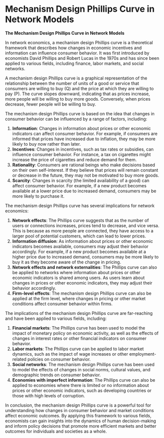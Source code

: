 # Mechanism Design Phillips Curve in Network Models

**The Mechanism Design Phillips Curve in Network Models**

In network economics, a mechanism design Phillips curve is a theoretical framework that describes how changes in economic incentives and information can influence consumer behavior. It was first introduced by economists David Phillips and Robert Lucas in the 1970s and has since been applied to various fields, including finance, labor markets, and social networks.

A mechanism design Phillips curve is a graphical representation of the relationship between the number of units of a good or service that consumers are willing to buy (Q) and the price at which they are willing to pay (P). The curve slopes downward, indicating that as prices increase, more people will be willing to buy more goods. Conversely, when prices decrease, fewer people will be willing to buy.

The mechanism design Phillips curve is based on the idea that changes in consumer behavior can be influenced by a range of factors, including:

1. **Information**: Changes in information about prices or other economic indicators can affect consumer behavior. For example, if consumers are informed that prices have increased due to inflation, they may be more likely to buy now rather than later.
2. **Incentives**: Changes in incentives, such as tax rates or subsidies, can influence consumer behavior. For instance, a tax on cigarettes might increase the price of cigarettes and reduce demand for them.
3. **Rationality**: Consumers are rational beings who make decisions based on their own self-interest. If they believe that prices will remain constant or decrease in the future, they may not be motivated to buy more goods.
4. **Scarcity**: Changes in scarcity (the limited availability of a good) can affect consumer behavior. For example, if a new product becomes available at a lower price due to increased demand, consumers may be more likely to purchase it.

The mechanism design Phillips curve has several implications for network economics:

1. **Network effects**: The Phillips curve suggests that as the number of users or connections increases, prices tend to decrease, and vice versa. This is because as more people are connected, they have access to a larger pool of potential customers, which can lead to lower prices.
2. **Information diffusion**: As information about prices or other economic indicators becomes available, consumers may adjust their behavior accordingly. For example, if a new product becomes available at a higher price due to increased demand, consumers may be more likely to buy it as they become aware of the change in pricing.
3. **Network effects and network externalities**: The Phillips curve can also be applied to networks where information about prices or other economic indicators is shared among users. As users learn about changes in prices or other economic indicators, they may adjust their behavior accordingly.
4. **Firm-level effects**: The mechanism design Phillips curve can also be applied at the firm level, where changes in pricing or other market conditions affect consumer behavior within firms.

The implications of the mechanism design Phillips curve are far-reaching and have been applied to various fields, including:

1. **Financial markets**: The Phillips curve has been used to model the impact of monetary policy on economic activity, as well as the effects of changes in interest rates or other financial indicators on consumer behavior.
2. **Labor markets**: The Phillips curve can be applied to labor market dynamics, such as the impact of wage increases or other employment-related policies on consumer behavior.
3. **Social networks**: The mechanism design Phillips curve has been used to model the effects of changes in social norms, cultural values, and demographic trends on consumer behavior.
4. **Economies with imperfect information**: The Phillips curve can also be applied to economies where there is limited or no information about prices or other economic indicators, such as developing countries or those with high levels of corruption.

In conclusion, the mechanism design Phillips curve is a powerful tool for understanding how changes in consumer behavior and market conditions affect economic outcomes. By applying this framework to various fields, economists can gain insights into the dynamics of human decision-making and inform policy decisions that promote more efficient markets and better outcomes for individuals and societies as a whole.

